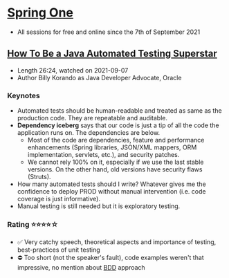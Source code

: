 # [Spring One](https://springone.io/)

- All sessions for free and online since the 7th of September 2021

## [How To Be a Java Automated Testing Superstar](https://springone.io/2021/sessions/how-to-be-a-java-automated-testing-superstar)
- Length 26:24, watched on 2021-09-07
- Author Billy Korando as Java Developer Advocate, Oracle

### Keynotes
- Automated tests should be human-readable and treated as same as the production code. They are repeatable and auditable.
- **Dependency iceberg** says that our code is just a tip of all the code the application runs on. The dependencies are below.
  - Most of the code are dependencies, feature and performance enhancements (Spring libraries, JSON/XML mappers, ORM implementation, servlets, etc.), and security patches.
  - We cannot rely 100% on it, especially if we use the last stable versions. On the other hand, old versions have security flaws (Struts).
- How many automated tests should I write? Whatever gives me the confidence to deploy PROD without manual intervention (i.e. code coverage is just informative).
- Manual testing is still needed but it is exploratory testing.

### Rating ⭐⭐⭐⭐☆
- ✅ Very catchy speech, theoretical aspects and importance of testing, best-practices of unit testing
- ⛔ Too short (not the speaker's fault), code examples weren't that impressive, no mention about [BDD](https://en.wikipedia.org/wiki/Behavior-driven_development) approach
